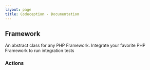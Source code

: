 ```yaml
---
layout: page
title: Codeception - Documentation
---
```


## Framework

An abstract class for any PHP Framework.
Integrate your favorite PHP Framework to run integration tests

### Actions

